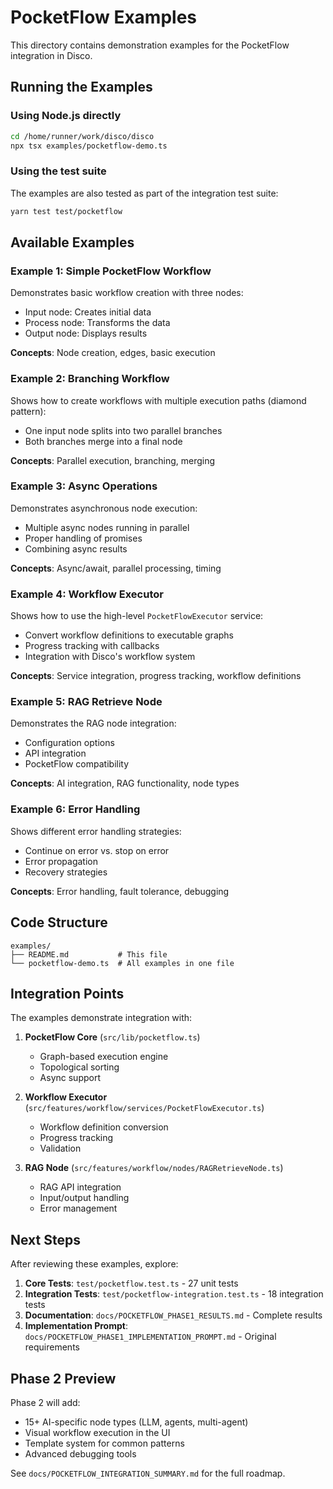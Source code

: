 # PocketFlow Examples

This directory contains demonstration examples for the PocketFlow integration in Disco.

## Running the Examples

### Using Node.js directly

```bash
cd /home/runner/work/disco/disco
npx tsx examples/pocketflow-demo.ts
```

### Using the test suite

The examples are also tested as part of the integration test suite:

```bash
yarn test test/pocketflow
```

## Available Examples

### Example 1: Simple PocketFlow Workflow
Demonstrates basic workflow creation with three nodes:
- Input node: Creates initial data
- Process node: Transforms the data
- Output node: Displays results

**Concepts**: Node creation, edges, basic execution

### Example 2: Branching Workflow
Shows how to create workflows with multiple execution paths (diamond pattern):
- One input node splits into two parallel branches
- Both branches merge into a final node

**Concepts**: Parallel execution, branching, merging

### Example 3: Async Operations
Demonstrates asynchronous node execution:
- Multiple async nodes running in parallel
- Proper handling of promises
- Combining async results

**Concepts**: Async/await, parallel processing, timing

### Example 4: Workflow Executor
Shows how to use the high-level `PocketFlowExecutor` service:
- Convert workflow definitions to executable graphs
- Progress tracking with callbacks
- Integration with Disco's workflow system

**Concepts**: Service integration, progress tracking, workflow definitions

### Example 5: RAG Retrieve Node
Demonstrates the RAG node integration:
- Configuration options
- API integration
- PocketFlow compatibility

**Concepts**: AI integration, RAG functionality, node types

### Example 6: Error Handling
Shows different error handling strategies:
- Continue on error vs. stop on error
- Error propagation
- Recovery strategies

**Concepts**: Error handling, fault tolerance, debugging

## Code Structure

```
examples/
├── README.md           # This file
└── pocketflow-demo.ts  # All examples in one file
```

## Integration Points

The examples demonstrate integration with:

1. **PocketFlow Core** (`src/lib/pocketflow.ts`)
   - Graph-based execution engine
   - Topological sorting
   - Async support

2. **Workflow Executor** (`src/features/workflow/services/PocketFlowExecutor.ts`)
   - Workflow definition conversion
   - Progress tracking
   - Validation

3. **RAG Node** (`src/features/workflow/nodes/RAGRetrieveNode.ts`)
   - RAG API integration
   - Input/output handling
   - Error management

## Next Steps

After reviewing these examples, explore:

1. **Core Tests**: `test/pocketflow.test.ts` - 27 unit tests
2. **Integration Tests**: `test/pocketflow-integration.test.ts` - 18 integration tests
3. **Documentation**: `docs/POCKETFLOW_PHASE1_RESULTS.md` - Complete results
4. **Implementation Prompt**: `docs/POCKETFLOW_PHASE1_IMPLEMENTATION_PROMPT.md` - Original requirements

## Phase 2 Preview

Phase 2 will add:
- 15+ AI-specific node types (LLM, agents, multi-agent)
- Visual workflow execution in the UI
- Template system for common patterns
- Advanced debugging tools

See `docs/POCKETFLOW_INTEGRATION_SUMMARY.md` for the full roadmap.

